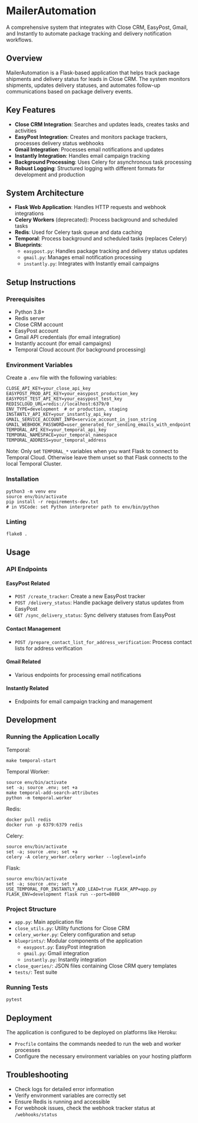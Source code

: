 # MailerAutomation

A comprehensive system that integrates with Close CRM, EasyPost, Gmail, and Instantly to automate package tracking and delivery notification workflows.

## Overview

MailerAutomation is a Flask-based application that helps track package shipments and delivery status for leads in Close CRM. The system monitors shipments, updates delivery statuses, and automates follow-up communications based on package delivery events.

## Key Features

- **Close CRM Integration**: Searches and updates leads, creates tasks and activities
- **EasyPost Integration**: Creates and monitors package trackers, processes delivery status webhooks  
- **Gmail Integration**: Processes email notifications and updates
- **Instantly Integration**: Handles email campaign tracking
- **Background Processing**: Uses Celery for asynchronous task processing
- **Robust Logging**: Structured logging with different formats for development and production

## System Architecture

- **Flask Web Application**: Handles HTTP requests and webhook integrations
- **Celery Workers** (deprecated): Process background and scheduled tasks
- **Redis**: Used for Celery task queue and data caching
- **Temporal**: Process background and scheduled tasks (replaces Celery)
- **Blueprints**:
  - `easypost.py`: Handles package tracking and delivery status updates
  - `gmail.py`: Manages email notification processing
  - `instantly.py`: Integrates with Instantly email campaigns

## Setup Instructions

### Prerequisites

- Python 3.8+
- Redis server
- Close CRM account
- EasyPost account
- Gmail API credentials (for email integration)
- Instantly account (for email campaigns)
- Temporal Cloud account (for background processing)

### Environment Variables

Create a `.env` file with the following variables:

```properties
CLOSE_API_KEY=your_close_api_key
EASYPOST_PROD_API_KEY=your_easypost_production_key
EASYPOST_TEST_API_KEY=your_easypost_test_key
REDISCLOUD_URL=redis://localhost:6379/0
ENV_TYPE=development  # or production, staging
INSTANTLY_API_KEY=your_instantly_api_key
GMAIL_SERVICE_ACCOUNT_INFO=service_account_in_json_string
GMAIL_WEBHOOK_PASSWORD=user_generated_for_sending_emails_with_endpoint
TEMPORAL_API_KEY=your_temporal_api_key
TEMPORAL_NAMESPACE=your_temporal_namespace
TEMPORAL_ADDRESS=your_temporal_address
```

Note: Only set `TEMPORAL_*` variables when you want Flask to connect to Temporal Cloud. Otherwise leave them unset so that Flask connects to the local Temporal Cluster.

### Installation

    python3 -m venv env
    source env/bin/activate
    pip install -r requirements-dev.txt
    # in VSCode: set Python interpreter path to env/bin/python

### Linting

```bash
flake8 .
```

## Usage

### API Endpoints

#### EasyPost Related

- `POST /create_tracker`: Create a new EasyPost tracker
- `POST /delivery_status`: Handle package delivery status updates from EasyPost
- `GET /sync_delivery_status`: Sync delivery statuses from EasyPost

#### Contact Management

- `POST /prepare_contact_list_for_address_verification`: Process contact lists for address verification

#### Gmail Related

- Various endpoints for processing email notifications

#### Instantly Related

- Endpoints for email campaign tracking and management

## Development

### Running the Application Locally

Temporal:

    make temporal-start

Temporal Worker:

    source env/bin/activate
    set -a; source .env; set +a
    make temporal-add-search-attributes
    python -m temporal.worker

Redis:

    docker pull redis
    docker run -p 6379:6379 redis

Celery:

    source env/bin/activate
    set -a; source .env; set +a
    celery -A celery_worker.celery worker --loglevel=info

Flask:

    source env/bin/activate
    set -a; source .env; set +a
    USE_TEMPORAL_FOR_INSTANTLY_ADD_LEAD=true FLASK_APP=app.py FLASK_ENV=development flask run --port=8080

### Project Structure

- `app.py`: Main application file
- `close_utils.py`: Utility functions for Close CRM
- `celery_worker.py`: Celery configuration and setup
- `blueprints/`: Modular components of the application
  - `easypost.py`: EasyPost integration
  - `gmail.py`: Gmail integration
  - `instantly.py`: Instantly integration
- `close_queries/`: JSON files containing Close CRM query templates
- `tests/`: Test suite

### Running Tests

```bash
pytest
```

## Deployment

The application is configured to be deployed on platforms like Heroku:

- `Procfile` contains the commands needed to run the web and worker processes
- Configure the necessary environment variables on your hosting platform

## Troubleshooting

- Check logs for detailed error information
- Verify environment variables are correctly set
- Ensure Redis is running and accessible
- For webhook issues, check the webhook tracker status at `/webhooks/status`
